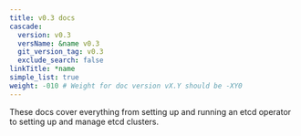 ```yaml
---
title: v0.3 docs
cascade:
  version: v0.3
  versName: &name v0.3
  git_version_tag: v0.3
  exclude_search: false
linkTitle: *name
simple_list: true
weight: -010 # Weight for doc version vX.Y should be -XY0
---
```


These docs cover everything from setting up and running an etcd operator to setting up and manage etcd clusters.
